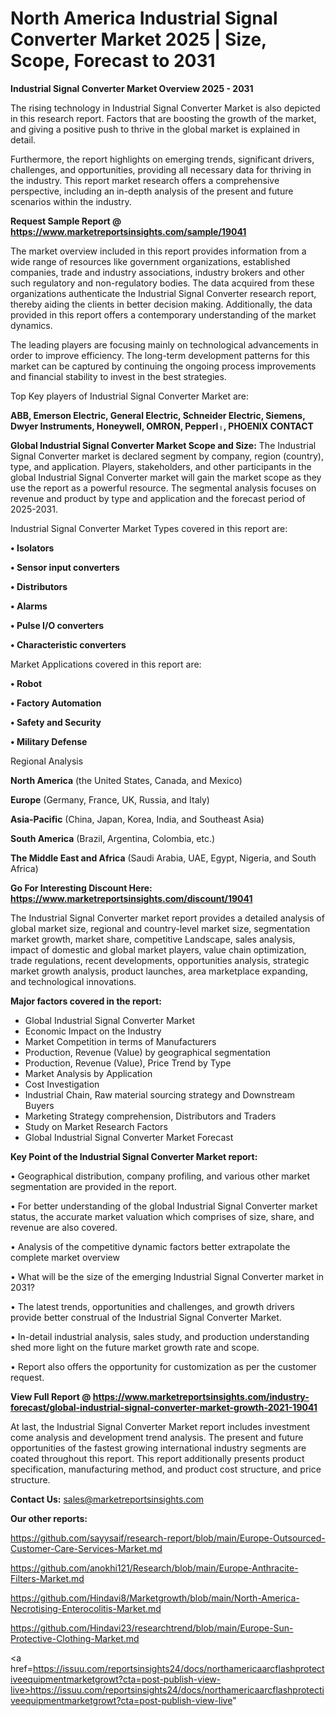 # North America Industrial Signal Converter Market 2025 | Size, Scope, Forecast to 2031

<Strong> Industrial Signal Converter Market Overview 2025 - 2031</strong>

The rising technology in Industrial Signal Converter Market is also depicted in this research report. Factors that are boosting the growth of the market, and giving a positive push to thrive in the global market is explained in detail.

Furthermore, the report highlights on emerging trends, significant drivers, challenges, and opportunities, providing all necessary data for thriving in the industry. This report market research offers a comprehensive perspective, including an in-depth analysis of the present and future scenarios within the industry.

<strong>Request Sample Report @ <a href=https://www.marketreportsinsights.com/sample/19041>https://www.marketreportsinsights.com/sample/19041</a></strong>

The market overview included in this report provides information from a wide range of resources like government organizations, established companies, trade and industry associations, industry brokers and other such regulatory and non-regulatory bodies. The data acquired from these organizations authenticate the Industrial Signal Converter research report, thereby aiding the clients in better decision making. Additionally, the data provided in this report offers a contemporary understanding of the market dynamics.

The leading players are focusing mainly on technological advancements in order to improve efficiency. The long-term development patterns for this market can be captured by continuing the ongoing process improvements and financial stability to invest in the best strategies.

Top Key players of Industrial Signal Converter Market are:

<strong>ABB, Emerson Electric, General Electric, Schneider Electric, Siemens, Dwyer Instruments, Honeywell, OMRON, Pepperlᛧ, PHOENIX CONTACT</strong>

<strong><b>Global Industrial Signal Converter Market Scope and Size:</b></strong>
The Industrial Signal Converter market is declared segment by company, region (country), type, and application. Players, stakeholders, and other participants in the global Industrial Signal Converter market will gain the market scope as they use the report as a powerful resource. The segmental analysis focuses on revenue and product by type and application and the forecast period of 2025-2031.

Industrial Signal Converter Market Types covered in this report are:

<strong>• Isolators

• Sensor input converters

• Distributors

• Alarms

• Pulse I/O converters

• Characteristic converters</strong>

Market Applications covered in this report are:

<strong>• Robot

• Factory Automation

• Safety and Security

• Military Defense</strong> 

Regional Analysis

<strong>North America</strong> (the United States, Canada, and Mexico)

<strong>Europe</strong> (Germany, France, UK, Russia, and Italy)

<strong>Asia-Pacific</strong> (China, Japan, Korea, India, and Southeast Asia)

<strong>South America</strong> (Brazil, Argentina, Colombia, etc.)

<strong>The Middle East and Africa</strong> (Saudi Arabia, UAE, Egypt, Nigeria, and South Africa)

<strong>Go For Interesting Discount Here: <a href=https://www.marketreportsinsights.com/discount/19041>https://www.marketreportsinsights.com/discount/19041</a></strong>

The Industrial Signal Converter market report provides a detailed analysis of global market size, regional and country-level market size, segmentation market growth, market share, competitive Landscape, sales analysis, impact of domestic and global market players, value chain optimization, trade regulations, recent developments, opportunities analysis, strategic market growth analysis, product launches, area marketplace expanding, and technological innovations.

<strong><b>Major factors covered in the report:</b></strong>
<ul>
  <li>Global Industrial Signal Converter Market </li>
  <li>Economic Impact on the Industry</li>
  <li>Market Competition in terms of Manufacturers</li>
  <li>Production, Revenue (Value) by geographical segmentation</li>
  <li>Production, Revenue (Value), Price Trend by Type</li>
  <li>Market Analysis by Application</li>
  <li>Cost Investigation</li>
  <li>Industrial Chain, Raw material sourcing strategy and Downstream Buyers</li>
  <li>Marketing Strategy comprehension, Distributors and Traders</li>
  <li>Study on Market Research Factors</li>
  <li>Global Industrial Signal Converter Market Forecast</li>
</ul>

<strong><b>Key Point of the Industrial Signal Converter Market report:</b></strong>

• Geographical distribution, company profiling, and various other market segmentation are provided in the report.

• For better understanding of the global Industrial Signal Converter market status, the accurate market valuation which comprises of size, share, and revenue are also covered.

• Analysis of the competitive dynamic factors better extrapolate the complete market overview

• What will be the size of the emerging Industrial Signal Converter market in 2031?

• The latest trends, opportunities and challenges, and growth drivers provide better construal of the Industrial Signal Converter Market.

• In-detail industrial analysis, sales study, and production understanding shed more light on the future market growth rate and scope.

• Report also offers the opportunity for customization as per the customer request.

<strong><b>View Full Report @ <a href=https://www.marketreportsinsights.com/industry-forecast/global-industrial-signal-converter-market-growth-2021-19041>https://www.marketreportsinsights.com/industry-forecast/global-industrial-signal-converter-market-growth-2021-19041</a></b></strong>


At last, the Industrial Signal Converter Market report includes investment come analysis and development trend analysis. The present and future opportunities of the fastest growing international industry segments are coated throughout this report. This report additionally presents product specification, manufacturing method, and product cost structure, and price structure.

<strong>Contact Us:</strong>
sales@marketreportsinsights.com

<strong>Our other reports:</strong>

<a href=https://github.com/sayysaif/research-report/blob/main/Europe-Outsourced-Customer-Care-Services-Market.md>https://github.com/sayysaif/research-report/blob/main/Europe-Outsourced-Customer-Care-Services-Market.md</a>

<a href=https://github.com/anokhi121/Research/blob/main/Europe-Anthracite-Filters-Market.md>https://github.com/anokhi121/Research/blob/main/Europe-Anthracite-Filters-Market.md</a>

<a href=https://github.com/Hindavi8/Marketgrowth/blob/main/North-America-Necrotising-Enterocolitis-Market.md>https://github.com/Hindavi8/Marketgrowth/blob/main/North-America-Necrotising-Enterocolitis-Market.md</a>

<a href=https://github.com/Hindavi23/researchtrend/blob/main/Europe-Sun-Protective-Clothing-Market.md>https://github.com/Hindavi23/researchtrend/blob/main/Europe-Sun-Protective-Clothing-Market.md</a>

<a href=https://issuu.com/reportsinsights24/docs/northamericaarcflashprotectiveequipmentmarketgrowt?cta=post-publish-view-live>https://issuu.com/reportsinsights24/docs/northamericaarcflashprotectiveequipmentmarketgrowt?cta=post-publish-view-live</a>"

